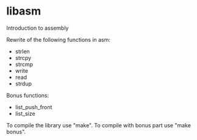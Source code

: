 # libasm
Introduction to assembly

Rewrite of the following functions in asm:
- strlen
- strcpy
- strcmp
- write
- read
- strdup

Bonus functions:
- list_push_front
- list_size

To compile the library use "make". To compile with bonus part use "make bonus".
